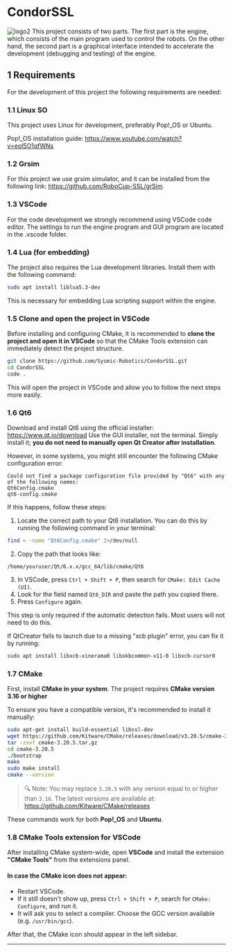 
# CondorSSL
![logo2](https://github.com/Sysmic-Robotics/CondorSSL/blob/main/docs/logo.jpg)
This project consists of two parts. The first part is the engine, which consists of the main program used to control the robots. On the other hand, the second part is a graphical interface intended to accelerate the development (debugging and testing) of the engine.

## 1 Requirements

For the development of this project the following requirements are needed:

### 1.1 Linux SO

This project uses Linux for development, preferably Pop!_OS or Ubuntu.

Pop!_OS installation guide:
https://www.youtube.com/watch?v=eol5O1qfWNs

### 1.2 Grsim

For this project we use grsim simulator, and it can be installed from the following link:
https://github.com/RoboCup-SSL/grSim

### 1.3 VSCode

For the code development we strongly recommend using VSCode code editor. The settings to run the engine program and GUI program are located in the .vscode folder.

### 1.4 Lua (for embedding)

The project also requires the Lua development libraries. Install them with the following command:

```bash
sudo apt install liblua5.3-dev
```

This is necessary for embedding Lua scripting support within the engine.

### 1.5 Clone and open the project in VSCode

Before installing and configuring CMake, it is recommended to **clone the project and open it in VSCode** so that the CMake Tools extension can immediately detect the project structure.

```bash
git clone https://github.com/Sysmic-Robotics/CondorSSL.git
cd CondorSSL
code .
```

This will open the project in VSCode and allow you to follow the next steps more easily.

### 1.6 Qt6

Download and install Qt6 using the official installer: https://www.qt.io/download
Use the GUI installer, not the terminal. Simply install it; **you do not need to manually open Qt Creator after installation**.

However, in some systems, you might still encounter the following CMake configuration error:

```
Could not find a package configuration file provided by "Qt6" with any of the following names:
Qt6Config.cmake
qt6-config.cmake
```

If this happens, follow these steps:
1. Locate the correct path to your Qt6 installation. You can do this by running the following command in your terminal:

```bash
find ~ -name "Qt6Config.cmake" 2>/dev/null
```

2. Copy the path that looks like:
```
/home/youruser/Qt/6.x.x/gcc_64/lib/cmake/Qt6
```

3. In VSCode, press `Ctrl + Shift + P`, then search for `CMake: Edit Cache (UI)`.
4. Look for the field named `Qt6_DIR` and paste the path you copied there.
5. Press `Configure` again.

This step is only required if the automatic detection fails. Most users will not need to do this.

If QtCreator fails to launch due to a missing "xcb plugin" error, you can fix it by running:
```bash
sudo apt install libxcb-xinerama0 libxkbcommon-x11-0 libxcb-cursor0
```

### 1.7 CMake

First, install **CMake in your system**. The project requires **CMake version 3.16 or higher**

To ensure you have a compatible version, it's recommended to install it manually:

```bash
sudo apt-get install build-essential libssl-dev
wget https://github.com/Kitware/CMake/releases/download/v3.20.5/cmake-3.20.5.tar.gz
tar -zxvf cmake-3.20.5.tar.gz
cd cmake-3.20.5
./bootstrap
make
sudo make install
cmake --version
```

> 🔍 Note: You may replace `3.20.5` with any version equal to or higher than `3.16`.
> The latest versions are available at: https://github.com/Kitware/CMake/releases

These commands work for both **Pop!_OS** and **Ubuntu**.

### 1.8 CMake Tools extension for VSCode

After installing CMake system-wide, open **VSCode** and install the extension **"CMake Tools"** from the extensions panel.

#### In case the CMake icon does not appear:
- Restart VSCode.
- If it still doesn't show up, press `Ctrl + Shift + P`, search for `CMake: Configure`, and run it.
- It will ask you to select a compiler. Choose the GCC version available (e.g. `/usr/bin/gcc`).

After that, the CMake icon should appear in the left sidebar.

---
